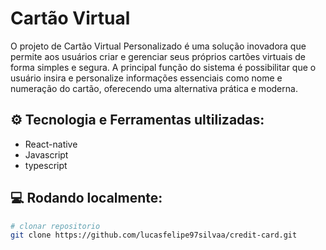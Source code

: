 # Cartão Virtual
O projeto de Cartão Virtual Personalizado é uma solução inovadora que permite aos usuários criar e gerenciar seus próprios cartões virtuais de forma simples e segura. A principal função do sistema é possibilitar que o usuário insira e personalize informações essenciais como nome e numeração do cartão, oferecendo uma alternativa prática e moderna.

## ⚙️ Tecnologia e Ferramentas ultilizadas:
- React-native 
- Javascript 
- typescript

## 💻 Rodando localmente: 
```bash
# clonar repositorio  
git clone https://github.com/lucasfelipe97silvaa/credit-card.git
```
